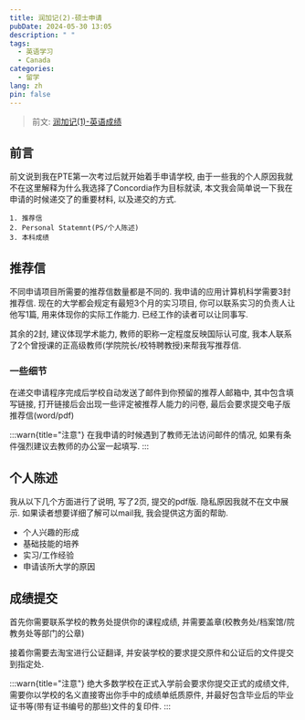 ```yaml
---
title: 润加记(2)-硕士申请
pubDate: 2024-05-30 13:05
description: " "
tags:
  - 英语学习
  - Canada
categories:
  - 留学
lang: zh
pin: false
---
```

> 前文: [润加记(1)-英语成绩](https://blog.asyncx.top/zh/blog/2024-05-23/)

## 前言
前文说到我在PTE第一次考过后就开始着手申请学校, 由于一些我的个人原因我就不在这里解释为什么我选择了Concordia作为目标就读, 本文我会简单说一下我在申请的时候递交了的重要材料, 以及递交的方式.
```
1. 推荐信
2. Personal Statemnt(PS/个人陈述)
3. 本科成绩
```
## 推荐信
不同申请项目所需要的推荐信数量都是不同的. 我申请的应用计算机科学需要3封推荐信. 现在的大学都会规定有最短3个月的实习项目, 你可以联系实习的负责人让他写1篇, 用来体现你的实际工作能力. 已经工作的读者可以让同事写.

其余的2封, 建议体现学术能力, 教师的职称一定程度反映国际认可度, 我本人联系了2个曾授课的正高级教师(学院院长/校特聘教授)来帮我写推荐信.

### 一些细节
在递交申请程序完成后学校自动发送了邮件到你预留的推荐人邮箱中, 其中包含填写链接, 打开链接后会出现一些评定被推荐人能力的问卷, 最后会要求提交电子版推荐信(word/pdf)

:::warn{title="注意"}
在我申请的时候遇到了教师无法访问邮件的情况, 如果有条件强烈建议去教师的办公室一起填写.
:::

## 个人陈述
我从以下几个方面进行了说明, 写了2页, 提交的pdf版. 隐私原因我就不在文中展示. 如果读者想要详细了解可以mail我, 我会提供这方面的帮助.
- 个人兴趣的形成
- 基础技能的培养
- 实习/工作经验
- 申请该所大学的原因
## 成绩提交
首先你需要联系学校的教务处提供你的课程成绩, 并需要盖章(校教务处/档案馆/院教务处等部门的公章)

接着你需要去淘宝进行公证翻译, 并安装学校的要求提交原件和公证后的文件提交到指定处.

:::warn{title="注意"}
绝大多数学校在正式入学前会要求你提交正式的成绩文件, 需要你以学校的名义直接寄出你手中的成绩单纸质原件, 并最好包含毕业后的毕业证书等(带有证书编号的那些)文件的复印件.
:::